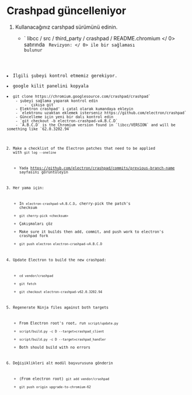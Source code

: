 # Crashpad güncelleniyor

1. Kullanacağınız carshpad sürümünü edinin.
    
    - ` libcc / src / third_party / crashpad / README.chromium </ 0> satırında <code> Revizyon: </ 0> ile bir sağlaması bulunur</li>
<li>İlgili şubeyi kontrol etmemiz gerekiyor.</li>
<li>google kilit panelini kopyala</li>
<li><code>git clone https://chromium.googlesource.com/crashpad/crashpad`
    - şubeyi sağlama yaparak kontrol edin 
        - `çıkışa git`
    - Elektron crashpad' i çatal olarak kumandaya ekleyin
    - `elektronu uzaktan eklemek isterseniz https://github.com/electron/crashpad`
    - Güncelleme için yeni bir dalı kontrol edin
    - `git checkout -b electron-crashpad-vA.B.C.D`
    - `A.B.C.D` is the Chromium version found in `libcc/VERSION` and will be something like `62.0.3202.94`

2. Make a checklist of the Electron patches that need to be applied with `git log --oneline`
    
    - Yada https://github.com/electron/crashpad/commits/previous-branch-name sayfasını görüntüleyin

3. Her yama için:
    
    - In `electron-crashpad-vA.B.C.D`, cherry-pick the patch's checksum
    - `git cherry-pick <checksum>`
    - Çakışmaları çöz
    - Make sure it builds then add, commit, and push work to electron's crashpad fork
    - `git push electron electron-crashpad-vA.B.C.D`

4. Update Electron to build the new crashpad:
    
    - `cd vendor/crashpad`
    - `git fetch`
    - `git checkout electron-crashpad-v62.0.3202.94`
5. Regenerate Ninja files against both targets 
    - From Electron root's root, run `script/update.py`
    - `script/build.py -c D --target=crashpad_client`
    - `script/build.py -c D --target=crashpad_handler`
    - Both should build with no errors
6. Değişiklikleri alt modül başvurusuna gönderin 
    - (From electron root) `git add vendor/crashpad`
    - `git push origin upgrade-to-chromium-62`